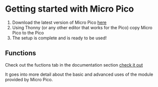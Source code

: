 # Getting started with Micro Pico

1. Download the latest version of Micro Pico [here](https://github.com/jackablett/micro-pico/releases)
2. Using Thonny (or any other editor that works for the Pico) copy Micro Pico to the Pico
3. The setup is complete and is ready to be used!

## Functions

Check out the fuctions tab in the documentation section [check it out](https://github.com/jackablett/micro-pico/tree/main/documentation/modules)

It goes into more detail about the basic and advanced uses of the module provided by Micro Pico.
